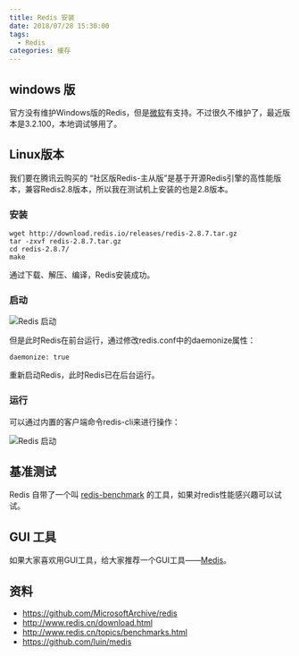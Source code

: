```yaml
---
title: Redis 安装
date: 2018/07/28 15:30:00
tags:
  - Redis
categories: 缓存
---
```


## windows 版
官方没有维护Windows版的Redis，但是[微软](https://github.com/MicrosoftArchive/redis/releases)有支持。不过很久不维护了，最近版本是3.2.100，本地调试够用了。

## Linux版本
我们要在腾讯云购买的 “社区版Redis-主从版”是基于开源Redis引擎的高性能版本，兼容Redis2.8版本，所以我在测试机上安装的也是2.8版本。
<!-- more -->
### 安装

```
wget http://download.redis.io/releases/redis-2.8.7.tar.gz
tar -zxvf redis-2.8.7.tar.gz
cd redis-2.8.7/
make
```

通过下载、解压、编译，Redis安装成功。

### 启动
![Redis 启动](https://img.ryoma.top/Redis/redis_start.png)

但是此时Redis在前台运行，通过修改redis.conf中的daemonize属性：
```
daemonize: true
```
重新启动Redis，此时Redis已在后台运行。

### 运行
可以通过内置的客户端命令redis-cli来进行操作：

![Redis 启动](https://img.ryoma.top/Redis/redis-cli.png)

## 基准测试
Redis 自带了一个叫 [redis-benchmark](http://www.redis.cn/topics/benchmarks.html) 的工具，如果对redis性能感兴趣可以试试。

## GUI 工具
如果大家喜欢用GUI工具，给大家推荐一个GUI工具——[Medis](https://github.com/luin/medis)。

## 资料
- https://github.com/MicrosoftArchive/redis
- http://www.redis.cn/download.html
- http://www.redis.cn/topics/benchmarks.html
- https://github.com/luin/medis